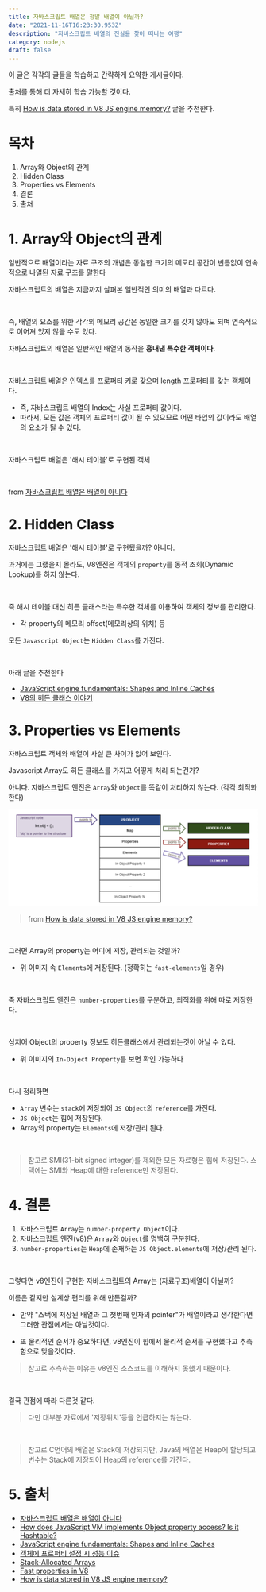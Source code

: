 ```yaml
---
title: 자바스크립트 배열은 정말 배열이 아닐까?
date: "2021-11-16T16:23:30.953Z"
description: "자바스크립트 배열의 진실을 찾아 떠나는 여행"
category: nodejs
draft: false
---
```


이 글은 각각의 글들을 학습하고 간략하게 요약한 게시글이다.

출처를 통해 더 자세히 학습 가능할 것이다.

특히 [How is data stored in V8 JS engine memory?](https://blog.dashlane.com/how-is-data-stored-in-v8-js-engine-memory/) 글을 추천한다.

# 목차

1. Array와 Object의 관계
2. Hidden Class
3. Properties vs Elements
4. 결론
5. 출처

# 1. Array와 Object의 관계

일반적으로 배열이라는 자료 구조의 개념은 동일한 크기의 메모리 공간이 빈틈없이 연속적으로 나열된 자료 구조를 말한다

자바스크립트의 배열은 지금까지 살펴본 일반적인 의미의 배열과 다르다. 

<br/>

즉, 배열의 요소를 위한 각각의 메모리 공간은 동일한 크기를 갖지 않아도 되며 연속적으로 이어져 있지 않을 수도 있다. 

자바스크립트의 배열은 일반적인 배열의 동작을 **흉내낸 특수한 객체이다**.

<br/>

자바스크립트 배열은 인덱스를 프로퍼티 키로 갖으며 length 프로퍼티를 갖는 객체이다. 
- 즉, 자바스크립트 배열의 Index는 사실 프로퍼티 값이다. 
- 따라서, 모든 값은 객체의 프로퍼티 값이 될 수 있으므로 어떤 타입의 값이라도 배열의 요소가 될 수 있다.

<br/>

자바스크립트 배열은 '해시 테이블'로 구현된 객체
  
<br/>

from [자바스크립트 배열은 배열이 아니다](https://poiemaweb.com/js-array-is-not-arrray)

# 2. Hidden Class

자바스크립트 배열은 '해시 테이블'로 구현됬을까? 아니다.

과거에는 그랬을지 몰라도, V8엔진은 객체의 `property`를 동적 조회(Dynamic Lookup)를 하지 않는다.

<br/>

즉 해시 테이블 대신 히든 클래스라는 특수한 객체를 이용하여 객체의 정보를 관리한다.
- 각 property의 메모리 offset(메모리상의 위치) 등


모든 `Javascript Object`는 `Hidden Class`를 가진다. 

<Br/>

아래 글을 추천한다
- [JavaScript engine fundamentals: Shapes and Inline Caches](https://mathiasbynens.be/notes/shapes-ics)
- [V8의 히든 클래스 이야기](https://engineering.linecorp.com/ko/blog/v8-hidden-class/)
# 3. Properties vs Elements

자바스크립트 객체와 배열이 사실 큰 차이가 없어 보인다. 

Javascript Array도 히든 클래스를 가지고 어떻게 처리 되는건가? 

아니다. 자바스크립트 엔진은 `Array`와 `Object`를 똑같이 처리하지 않는다. (각각 최적화한다)





![Js-Object](./Js-Object.png)
> from [How is data stored in V8 JS engine memory?](https://blog.dashlane.com/how-is-data-stored-in-v8-js-engine-memory/) 

<br/>

그러면 Array의 property는 어디에 저장, 관리되는 것일까?
- 위 이미지 속 `Elements`에 저장된다. (정확히는 `fast-elements`일 경우)

<br/>

즉 자바스크립트 엔진은 `number-properties`를 구분하고, 최적화를 위해 따로 저장한다. 

<br/>

심지어 Object의 property 정보도 히든클래스에서 관리되는것이 아닐 수 있다. 
- 위 이미지의 `In-Object Property`를 보면 확인 가능하다

<br/>

다시 정리하면
- `Array` 변수는 `stack`에 저장되어 `JS Object`의 `reference`를 가진다.
- `JS Object`는 힙에 저장된다.
- Array의 property는 `Elements`에 저장/관리 된다.

<br/>

> 참고로 SMI(31-bit signed integer)를 제외한 모든 자료형은 힙에 저장된다. 
> 스택에는 SMI와 Heap에 대한 reference만 저장된다. 

# 4. 결론

1. 자바스크립트 `Array`는  `number-property Object`이다.
2. 자바스크립트 엔진(v8)은 `Array`와 `Object`를 명백히 구분한다.
3. `number-properties`는 `Heap`에 존재하는 `JS Object.elements`에 저장/관리 된다.

<br/>

그렇다면 v8엔진이 구현한 자바스크립트의 Array는 (자료구조)배열이 아닐까? 

이름은 같지만 설계상 편리를 위해 만든걸까?

- 만약 "스택에 저장된 배열과 그 첫번째 인자의 pointer"가 배열이라고 생각한다면 그러한 관점에서는 아닐것이다.

- 또 물리적인 순서가 중요하다면, v8엔진이 힙에서 물리적 순서를 구현했다고 추측함으로 맞을것이다.

> 참고로 추측하는 이유는 v8엔진 소스코드를 이해하지 못했기 때문이다.


<br/>

결국 관점에 따라 다른것 같다. 

> 다만 대부분 자료에서 '저장위치'등을 언급하지는 않는다. 

<br/>

> 참고로 C언어의 배열은 Stack에 저장되지만, Java의 배열은 Heap에 할당되고 변수는 Stack에 저장되어 Heap의 reference를 가진다.


# 5. 출처
- [자바스크립트 배열은 배열이 아니다](https://poiemaweb.com/js-array-is-not-arrray)
- [How does JavaScript VM implements Object property access? Is it Hashtable?](https://stackoverflow.com/questions/6586670/how-does-javascript-vm-implements-object-property-access-is-it-hashtable)
- [JavaScript engine fundamentals: Shapes and Inline Caches](https://mathiasbynens.be/notes/shapes-ics)
- [객체에 프로퍼티 설정 시 성능 이슈](https://ohgyun.com/764)
- [Stack-Allocated Arrays](https://people.eecs.ku.edu/~jrmiller/Courses/JavaToC++/StackAllocatedArrays.html)
- [Fast properties in V8](https://v8.dev/blog/fast-properties)
- [How is data stored in V8 JS engine memory?](https://blog.dashlane.com/how-is-data-stored-in-v8-js-engine-memory/)